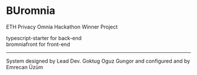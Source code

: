 # BUromnia
ETH Privacy Omnia Hackathon Winner Project

typescript-starter for back-end
<br>
bromniafront for front-end

<hr>
System designed by Lead Dev. Goktug Oguz Gungor and configured and by Emrecan Üzüm
